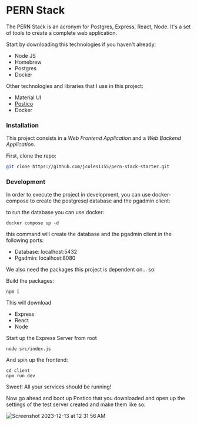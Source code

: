 # PERN Stack

The PERN Stack is an acronym for Postgres, Express, React, Node. It's a set of tools to create a complete web application.

Start by downloading this technologies if you haven't already:

* Node JS
* Homebrew
* Postgres
* Docker

Other technologies and libraries that I use in this project:

* Material UI
* [Postico](https://eggerapps.at/postico2/)
* Docker

### Installation

This project consists in a *Web Frontend Application* and a *Web Backend Application*.

First, clone the repo:

```bash
git clone https://github.com/jcoles1155/pern-stack-starter.git
```

### Development

In order to execute the project in development, you can use docker-compose to create the postgresql database and the pgadmin client:

to run the database you can use docker:

```
docker compose up -d
```

this command will create the database and the pgadmin client in the following ports:

- Database: localhost:5432
- Pgadmin: localhost:8080

We also need the packages this project is dependent on... so:

Build the packages:

```
npm i
```

This will download

* Express
* React
* Node

Start up the Express Server from root

```
node src/index.js
```

And spin up the frontend:

```
cd client
npm run dev
```

Sweet!  All your services should be running!

Now go ahead and boot up Postico that you downloaded and open up the settings of the test server created and make them like so:

![Screenshot 2023-12-13 at 12 31 56 AM](https://github.com/jcoles1155/pern-stack-starter/assets/7937257/8bdb55fe-b2a5-4fe6-88cf-104cb8d811b1)

